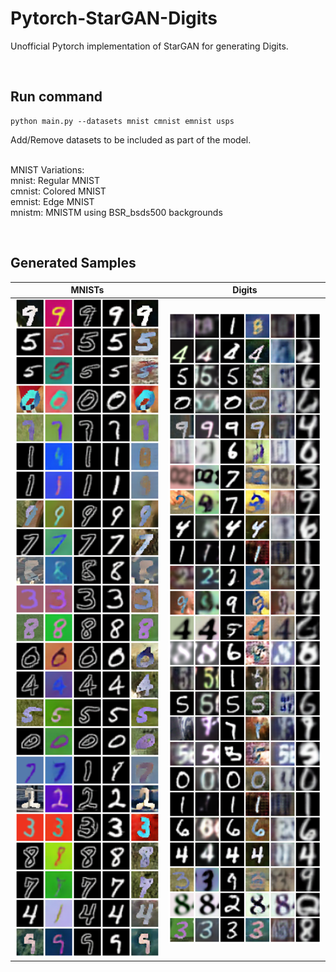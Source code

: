 # Pytorch-StarGAN-Digits
Unofficial Pytorch implementation of StarGAN for generating Digits.

<br>

## Run command
```
python main.py --datasets mnist cmnist emnist usps
```
Add/Remove datasets to be included as part of the model. <br> <br>

MNIST Variations: <br>
mnist: Regular MNIST <br>
cmnist: Colored MNIST <br>
emnist: Edge MNIST <br>
mnistm: MNISTM using BSR_bsds500 backgrounds <br>

<br>

## Generated Samples
| MNISTs | Digits |
| --- | --- |
<img src="./Results/MNISTs.png" width="500"></img> | <img src="./Results/Digits.png" width="550"></img>

